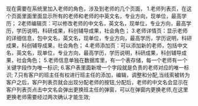 现在需要在系统里加入老师的角色，涉及到老师的几个页面，
1.老师列表页，在这个页面里面里面显示所有的老师和老师的中英文名，专业方向，现单位，最高学历；
2老师编辑页：可以修改老师的中文名，英文名，现单位，专业方向，最高学历，学历说明，科研成果，科创辅导成果，社会角色；
3.老师详情页：显示老师的详细信息，包中文名，英文名，现单位，专业方向，最高学历，学历说明，科研成果，科创辅导成果，社会角色；
4.老师添加页：可以添加新的老师，包括中文名，英文名，现单位，专业方向，最高学历，学历说明，科研成果，科创辅导成果，社会角色；
5.老师信息单独在数据库里，有一个表存储，每一个老师有一个关键字段作为唯一标识;
6.客户表里面新增一个字段就是负责的老师对应的唯一标识;
7.只有客户的班主任有权进行班主任的添加，编辑，调整和分配,当线索被转为客户之后，客户列表页就会出现分配老师的按钮,分配后，老师的中文名会显示在客户列表页点击中文名会弹出更换班主任的弹窗，可以在弹窗内更换老师,在这里更换老师需要经过两次确认才能生效;